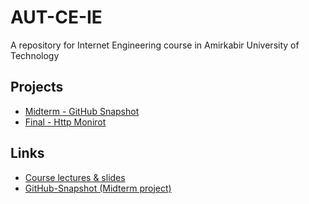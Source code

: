 # AUT-CE-IE
A repository for Internet Engineering course in Amirkabir University of Technology

## Projects
- [Midterm - GitHub Snapshot](https://github.com/keivanipchihagh/github-snapshot)
- [Final - Http Monirot](https://github.com/keivanipchihagh/http-monitor)

## Links
- [Course lectures & slides](https://1995parham-teaching.github.io/ie-lecture/)
- [GitHub-Snapshot (Midterm project)](https://github.com/keivanipchihagh/github-snapshot)
